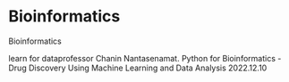 # Bioinformatics
Bioinformatics

learn for dataprofessor Chanin Nantasenamat.
Python for Bioinformatics - Drug Discovery Using Machine Learning and Data Analysis
2022.12.10

